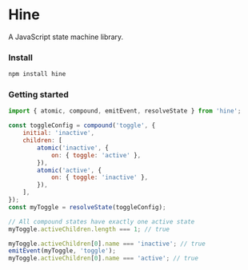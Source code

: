 <!--
    This README is generated from ./config/README/TEMPLATE.md. Do not edit it directly.
-->

# Hine

A JavaScript state machine library.

### Install

```bash
npm install hine
```

### Getting started

```javascript
import { atomic, compound, emitEvent, resolveState } from 'hine';

const toggleConfig = compound('toggle', {
	initial: 'inactive',
	children: [
		atomic('inactive', {
			on: { toggle: 'active' },
		}),
		atomic('active', {
			on: { toggle: 'inactive' },
		}),
	],
});
const myToggle = resolveState(toggleConfig);

// All compound states have exactly one active state
myToggle.activeChildren.length === 1; // true

myToggle.activeChildren[0].name === 'inactive'; // true
emitEvent(myToggle, 'toggle');
myToggle.activeChildren[0].name === 'active'; // true
```
